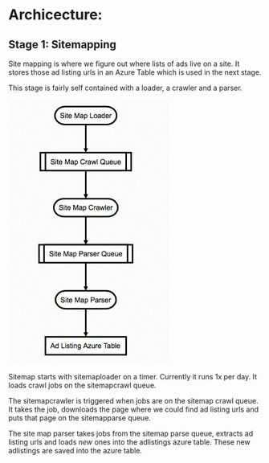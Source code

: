 # Archicecture:

## Stage 1: Sitemapping

Site mapping is where we figure out where lists of ads live on a site. It stores those ad listing urls in an Azure Table which is used in the next stage. 

This stage is fairly self contained with a loader, a crawler and a parser.

![Sitemap](sitemaparch.png)

Sitemap starts with sitemaploader on a timer. Currently it runs 1x per day. It loads crawl jobs on the sitemapcrawl queue. 

The sitemapcrawler is triggered when jobs are on the sitemap crawl queue. It takes the job, downloads the page where we could find ad listing urls and puts that page on the sitemapparse queue. 

The site map parser takes jobs from the sitemap parse queue, extracts ad listing urls and loads *new* ones into the adlistings azure table. These new adlistings are saved into the azure table.
